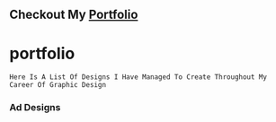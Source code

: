 ## Checkout My [Portfolio](https://subhashkd.github.io/portfolio/)

# portfolio
    Here Is A List Of Designs I Have Managed To Create Throughout My Career Of Graphic Design

### Ad Designs    